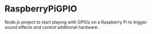 # RaspberryPiGPIO
Node.js project to start playing with GPIOs on a Raspberry Pi to trigger sound effects and control additional hardware.
